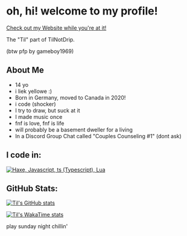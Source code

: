 <!--this is a baldi reference btw, thanks for the 3 people that got it-->
# oh, hi! welcome to my profile!

[Check out my Website while you're at it!](https://techniktil.tilnotdrip.org/)

The "Til" part of TilNotDrip.

(btw pfp by gameboy1969)

## About Me
 - 14 yo
 - i liek yellowe :)
 - Born in Germany, moved to Canada in 2020!
 - i code (shocker) <!--holy crap!-->
 - I try to draw, but suck at it
 - I made music once
 - fnf is love, fnf is life <!--fnf is what got me into haxe btw, i did scratch before dat-->
 - will probably be a basement dweller for a living
 - In a Discord Group Chat called "Couples Counseling #1" (dont ask)

## I code in:
[![Haxe, Javascript, ts (Typescript), Lua](https://skillicons.dev/icons?i=haxe,javascript,typescript,lua&theme=dark)](https://skillicons.dev)

## GitHub Stats:

[![Til's GitHub stats](https://github-readme-stats.vercel.app/api?username=TechnikTil&theme=vision-friendly-dark&include_all_commits=true)](https://github.com/anuraghazra/github-readme-stats)

[![Til's WakaTime stats](https://github-readme-stats.vercel.app/api/wakatime?username=@TechnikTil&theme=vision-friendly-dark&layout=compact)](https://github.com/anuraghazra/github-readme-stats)

play sunday night chillin'
